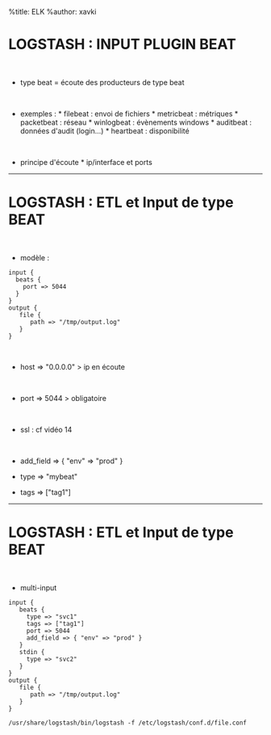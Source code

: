 %title: ELK
%author: xavki


# LOGSTASH : INPUT PLUGIN BEAT


<br>


* type beat = écoute des producteurs de type beat

<br>


* exemples :
		* filebeat		: envoi de fichiers
		* metricbeat	: métriques
		* packetbeat	: réseau
		* winlogbeat	: évènements windows
		* auditbeat		: données d'audit (login...)
		* heartbeat 	: disponibilité

<br>


* principe d'écoute
		* ip/interface et ports


-------------------------------------------------------------


# LOGSTASH : ETL et Input de type BEAT


<br>


* modèle :

```
input {
  beats {
    port => 5044
  }
}
output {
   file {
      path => "/tmp/output.log"
   }
}
```

<br>


* host => "0.0.0.0"			> ip en écoute

<br>


* port => 5044					> obligatoire

<br>


* ssl : cf vidéo 14

<br>


* add_field => { "env" => "prod" }

* type => "mybeat"

* tags => ["tag1"]

-------------------------------------------------------------


# LOGSTASH : ETL et Input de type BEAT


<br>


* multi-input

```
input {
   beats {
     type => "svc1"
     tags => ["tag1"]
     port => 5044
     add_field => { "env" => "prod" }
   }
   stdin {
     type => "svc2"
   }
}
output {
   file {
      path => "/tmp/output.log"
   }
}
```

```
/usr/share/logstash/bin/logstash -f /etc/logstash/conf.d/file.conf
```
